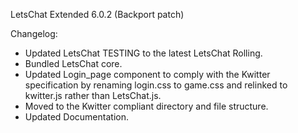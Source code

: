LetsChat Extended 6.0.2 (Backport patch)

Changelog:
- Updated LetsChat TESTING to the latest LetsChat Rolling.
- Bundled LetsChat core.
- Updated Login_page component to comply with the Kwitter specification by renaming login.css to game.css and relinked to kwitter.js rather than LetsChat.js.
- Moved to the Kwitter compliant directory and file structure.
- Updated Documentation.
